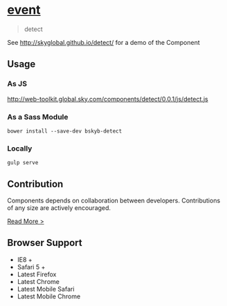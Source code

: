 [event](http://skyglobal.github.io/detect/)
========================

> detect

See http://skyglobal.github.io/detect/ for a demo of the Component

## Usage

### As JS

http://web-toolkit.global.sky.com/components/detect/0.0.1/js/detect.js

### As a Sass Module

`bower install --save-dev bskyb-detect`

### Locally

`gulp serve`

## Contribution

Components depends on collaboration between developers. Contributions of any size are actively encouraged.

[Read More >](CONTRIBUTING.md)

## Browser Support

 * IE8 +
 * Safari 5 +
 * Latest Firefox
 * Latest Chrome
 * Latest Mobile Safari
 * Latest Mobile Chrome
